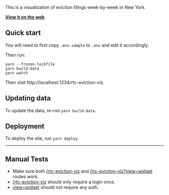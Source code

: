 This is a visualization of eviction filings week-by-week in New York.

**[View it on the web](https://housing-data-coalition.github.io/rtc-eviction-viz/index.html)**

## Quick start

You will need to first copy `.env.sample` to `.env` and edit it accordingly.

Then run:

```
yarn --frozen-lockfile
yarn build-data
yarn watch
```

Then visit http://localhost:1234/rtc-eviction-viz.

## Updating data

To update the data, re-run `yarn build-data`.

## Deployment

To deploy the site, run `yarn deploy`.

---

## Manual Tests

- Make sure both [/rtc-eviction-viz](http://localhost:1234/rtc-eviction-viz) and [/rtc-eviction-viz?view=widget](http://localhost:1234/rtc-eviction-viz?view=widget&fieldName=total_active_cases&height=150) routes work.
- [/rtc-eviction-viz](http://localhost:1234/rtc-eviction-viz) should only require a login once.
- [view=widget](http://localhost:1234/rtc-eviction-viz?view=widget&fieldName=total_active_cases&height=150) should not require any auth.
